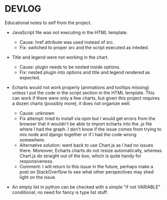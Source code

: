# DEVLOG
Educational notes to self from the project.

* JavaScript file was not executing in the HTML template.
    - Cause: href attribute was used instead of src.
    - Fix: switched to proper src and the script executed as inteded.

* Title and legend were not working in the chart.
    - Cause: plugin needs to be nested inside options.
    - Fix: nested plugin into options and title and legend rendered as expected.

* Echarts would not work properly (animations and tooltips missing) unless I put the code in the script section in the HTML template. This can work if there were only a few charts, but given this project requires a dozen charts (possibly more), it does not organize well. 
    - Cause: unknown
    - Fix attempt: tried to install via npm but I would get errors from the browser that it wouldn't be able to import echarts into the .js file where I had the graph. I don't know if the issue comes from trying to mix node and django together or if I had the code wrong somewhere. 
    - Alternative solution: went back to use Chart.js as I had no issues there. Moreover, Echarts charts do not resize automatically, whereas Chart.js do straight out of the box, which is quite handy for responsiveness. 
    - Comment: I will return to this issue in the future, perhaps make a post on StackOverflow to see what other perspectives may shed light on the issue. 

* An empty list in python can be checked with a simple "if not VARIABLE" conditional; no need for fancy is type list stuff.